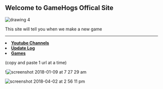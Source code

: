## Welcome to GameHogs Offical Site

![drawing 4](https://user-images.githubusercontent.com/33466744/34235836-e7b0df9a-e5b9-11e7-8bdd-f7fb3db62b5e.png)






This site will tell you when we make a new game
________________________________________________________________________________________________________________________________________________________________________________________







<li><strong><a href="./Youtube.html">Youtube Channels</a></strong></li>
<li><strong><a href="./updatelog.html">Update Log</a></strong></li>
<li><strong><a href="./games.html">Games</a></strong></li>














(copy and paste 1 url at a time)






























!![screenshot 2018-01-09 at 7 27 29 am](https://user-images.githubusercontent.com/33466744/34723058-d2b1125e-f50e-11e7-982e-b70868924016.png)














![screenshot 2018-04-02 at 2 56 11 pm](https://user-images.githubusercontent.com/33466744/38213239-2197db56-3686-11e8-8e5c-93095b14a2f9.png)






